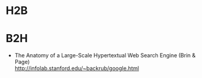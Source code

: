 # H2B


# B2H

* The Anatomy of a Large-Scale Hypertextual Web Search Engine (Brin & Page)
<br>http://infolab.stanford.edu/~backrub/google.html




